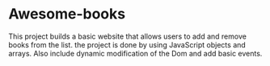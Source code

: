 # Awesome-books
This project builds a basic website that allows users to add and remove books from the list. the project is done by using JavaScript objects and arrays. Also include dynamic modification of the Dom and add basic events.
